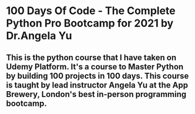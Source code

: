 # 100 Days Of Code - The Complete Python Pro Bootcamp for 2021 by Dr.Angela Yu
## This is the python course that I have taken on Udemy Platform. It's a course to Master Python by building 100 projects in 100 days. This course is taught by lead instructor Angela Yu at the App Brewery, London's best in-person programming bootcamp.

